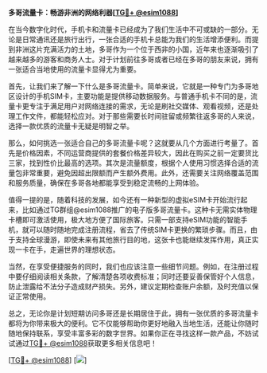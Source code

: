 **多哥流量卡：畅游非洲的网络利器[[TG💪+ @esim1088](https://t.me/s/esim1088)]**

在当今数字化时代，手机卡和流量卡已经成为了我们生活中不可或缺的一部分。无论是日常通讯还是旅行出行，一张合适的手机卡总能为我们的生活增添便利。而提到非洲这片充满活力的土地，多哥作为一个位于西非的小国，近年来也逐渐吸引了越来越多的游客和商务人士。对于计划前往多哥或者已经在多哥的朋友来说，拥有一张适合当地使用的流量卡显得尤为重要。

首先，让我们来了解一下什么是多哥流量卡。简单来说，它就是一种专门为多哥地区设计的手机SIM卡，主要功能是提供移动数据服务。与普通手机卡不同的是，流量卡更专注于满足用户对网络连接的需求，无论是刷社交媒体、观看视频，还是处理工作文件，都能轻松应对。对于那些需要长时间驻留或频繁往返多哥的人来说，选择一款优质的流量卡无疑是明智之举。

那么，如何挑选一张适合自己的多哥流量卡呢？这就要从几个方面进行考量了。首先是价格因素，不同运营商提供的套餐价格差异较大，因此在购买之前一定要货比三家，找到性价比最高的选项。其次是流量额度，根据个人使用习惯选择合适的流量包非常重要，避免因超出限额而产生额外费用。此外，还需要关注网络覆盖范围和服务质量，确保在多哥各地都能享受到稳定流畅的上网体验。

值得一提的是，随着科技的发展，如今还有一种新型的虚拟eSIM卡开始流行起来，比如通过TG群组@esim1088推广的电子版多哥流量卡。这种卡无需实体物理卡槽即可激活使用，极大地方便了国际旅客。只需一部支持eSIM功能的智能手机，就可以随时随地完成注册流程，省去了传统SIM卡更换的繁琐步骤。而且，由于支持全球漫游，即使未来有其他旅行目的地，这张卡也能继续发挥作用，真正实现一卡在手，走遍世界的理想状态。

当然，在享受便捷服务的同时，我们也应该注意一些细节问题。例如，在注册过程中要仔细阅读相关条款，了解清楚各项收费标准；同时还要妥善保管好个人信息，防止泄露给不法分子造成财产损失。另外，建议定期检查账户余额，及时充值以保证正常使用。

总之，无论你是计划短期访问多哥还是长期居住于此，拥有一张优质的多哥流量卡都将为你带来极大的便利。它不仅能够帮助你更好地融入当地生活，还能让你随时随地保持联系，享受丰富多彩的数字世界。如果你正在寻找这样一款产品，不妨试试通过[TG💪+ @esim1088](https://t.me/s/esim1088)获取更多相关信息吧！

[[TG💪+ @esim1088](https://t.me/s/esim1088)] [![](https://i.postimg.cc/4NQfJmqS/Snipaste-2025-05-13-00-14-12.png)]